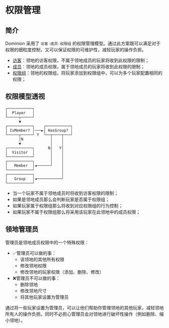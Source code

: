 # 权限管理

## 简介

Dominion 采用了 `访客-成员-权限组` 的权限管理模型。通过此方案既可以满足对于权限的细粒度控制，又可以保证权限的可维护性，减轻玩家的操作负担。

- [访客](visitor.md)：领地的访客权限，不属于领地成员的玩家将收到此权限的限制；
- [成员](member.md)：领地的成员权限，属于领地成员的玩家将收到此权限的限制；
- [权限组](permission-group.md)：领地的权限组，将玩家添加到权限组中，可以为多个玩家配置相同的权限；

## 权限模型透视

```
┌───────────┐                 
│  Player   │                 
└─────┬─────┘                 
      ▼                       
┌───────────┐    ┌───────────┐
│ IsMember? │───►│ HasGroup? │
└─────┬─────┘ Y  └──┬────┬───┘
      │N            │    │    
      ▼             │    │    
┌───────────┐      N│   Y│    
│  Visitor  │       │    │    
└───────────┘       │    │    
┌───────────┐       │    │    
│   Member  │◄──────┘    │    
└───────────┘            │    
┌───────────┐            │    
│   Group   │◄───────────┘    
└───────────┘                 
```

- 当一个玩家不属于领地成员时将收到访客权限的限制；
- 如果是领地成员那么会判断玩家是否属于权限组；
- 如果玩家属于权限组那么将收到对应权限组的行为控制；
- 如果玩家不属于权限组那么将采用该玩家在此领地中的成员权限；

## 领地管理员

管理员是领地成员权限中的一个特殊权限：

- ✅管理员可以做的事：
    - 该领地的其他所有权限
    - 修改领地权限
    - 修改领地的玩家权限（添加、删除、修改）
- ❌管理员不可以做的事：
    - 删除领地
    - 修改领地尺寸
    - 将其他玩家设置为管理员

通过将一些玩家设置为管理员，可以让他们帮助你管理领地的其他玩家，减轻领地所有人的操作负担。同时不必担心管理员会对领地进行破坏性操作（例如删除、缩小领地）。

